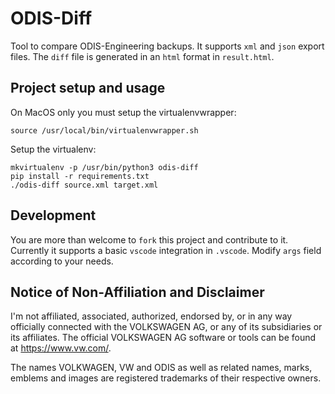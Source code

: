 # ODIS-Diff

Tool to compare ODIS-Engineering backups. It supports `xml` and `json` export files.
The `diff` file is generated in an `html` format in `result.html`.

## Project setup and usage

On MacOS only you must setup the virtualenvwrapper:
```
source /usr/local/bin/virtualenvwrapper.sh
```

Setup the virtualenv:
```
mkvirtualenv -p /usr/bin/python3 odis-diff
pip install -r requirements.txt
./odis-diff source.xml target.xml
```

## Development

You are more than welcome to `fork` this project and contribute to it.
Currently it supports a basic `vscode` integration in `.vscode`. Modify `args` field according to your needs.

## Notice of Non-Affiliation and Disclaimer

I'm not affiliated, associated, authorized, endorsed by, or in any way officially connected with the VOLKSWAGEN AG, or any of its subsidiaries or its affiliates. The official VOLKSWAGEN AG software or tools can be found at https://www.vw.com/.

The names VOLKWAGEN, VW and ODIS as well as related names, marks, emblems and images are registered trademarks of their respective owners.

